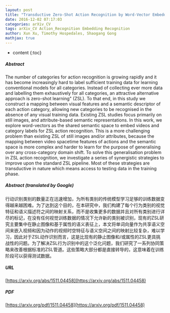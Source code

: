 ```yaml
---
layout: post
title: "Transductive Zero-Shot Action Recognition by Word-Vector Embedding"
date: 2016-12-02 07:17:03
categories: arXiv_CV
tags: arXiv_CV Action_Recognition Embedding Recognition
author: Xun Xu, Timothy Hospedales, Shaogang Gong
mathjax: true
---
```


* content
{:toc}

##### Abstract
The number of categories for action recognition is growing rapidly and it has become increasingly hard to label sufficient training data for learning conventional models for all categories. Instead of collecting ever more data and labelling them exhaustively for all categories, an attractive alternative approach is zero-shot learning" (ZSL). To that end, in this study we construct a mapping between visual features and a semantic descriptor of each action category, allowing new categories to be recognised in the absence of any visual training data. Existing ZSL studies focus primarily on still images, and attribute-based semantic representations. In this work, we explore word-vectors as the shared semantic space to embed videos and category labels for ZSL action recognition. This is a more challenging problem than existing ZSL of still images and/or attributes, because the mapping between video spacetime features of actions and the semantic space is more complex and harder to learn for the purpose of generalising over any cross-category domain shift. To solve this generalisation problem in ZSL action recognition, we investigate a series of synergistic strategies to improve upon the standard ZSL pipeline. Most of these strategies are transductive in nature which means access to testing data in the training phase.

##### Abstract (translated by Google)
行动识别类别的数量正在迅速增加，为所有类别的传统模型学习足够的训练数据变得越来越困难。为了达到这个目的，在本研究中，我们构建了每个行为类别的视觉特征和语义描述符之间的映射关系，而不是收集更多的数据并且对所有类别进行详尽的标记，在没有任何视觉训练数据的情况下允许新的类别被识别，现有的ZSL研究主要集中在静止图像和基于属性的语义表征上，本文将单词向量作为共享语义空间来嵌入视频和因为动作的视频时空特征与语义空间之间的映射比较复杂，难以学习，因此对于ZSL动作识别而言，这是比现有的静止图像和/或属性的ZSL更具挑战性的问题。为了解决ZSL行为识别中的这个泛化问题，我们研究了一系列协同策略来改善根据标准的ZSL管道。这些策略大部分都是直接转导的，这意味着在训练阶段可以获得测试数据。

##### URL
[https://arxiv.org/abs/1511.04458](https://arxiv.org/abs/1511.04458)

##### PDF
[https://arxiv.org/pdf/1511.04458](https://arxiv.org/pdf/1511.04458)

